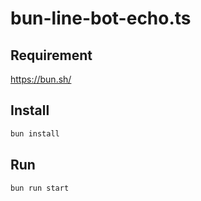 # bun-line-bot-echo.ts

## Requirement

https://bun.sh/

## Install

```bash
bun install
```

## Run

```bash
bun run start
```
